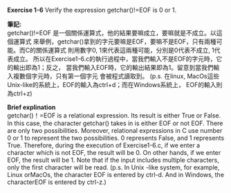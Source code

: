 **Exercise 1-6** Verify the expression getchar()!=EOF is 0 or 1.

**筆記:**\
getchar()!=EOF 是一個關係運算式，他的結果要嘛成立，要嘛就是不成立。以這個運算式
來舉例，getchar()拿到的字元要嘛是EOF，要嘛不是EOF，只有兩種可能。而C的關係運算式
則用數字0, 1來代表這兩種可能，分別是0代表不成立, 1代表成立。
所以在Exercise1-6.c的執行過程中，當我們輸入不是EOF的字元時，它的輸出即為1；反之，
當我們輸入EOF時，它的輸出結果即為1。留意到當我們輸入複數個字元時，只有第一個字元
會被程式讀取到。
(p.s. 在linux, MacOs這些Unix-like的系統上，EOF的輸入為ctrl+d；而在Windows系統上，
EOF的輸入則為ctrl+z)

**Brief explination**\
getchar()！=EOF is a relational expression. Its result is either True or False.
In this case, the character getchar() takes in is either EOF or not EOF. There
are only two possibilities. Moreover,  relational expressions in C use number 0
or 1 to represent the two possibilities. 0 represents False, and 1 represents
True.
Therefore, during the execution of Exercise1-6.c, if we enter a character
which is not EOF, the result will be 0. On other hands, if we enter EOF, the
result will be 1. Note that if the input includes multiple characters, only the
first character will be read.
(p.s. In Unix -like system, for example, Linux orMacOs, the character EOF is
entered by ctrl-d. And in Windows, the characterEOF is entered by ctrl-z.)
